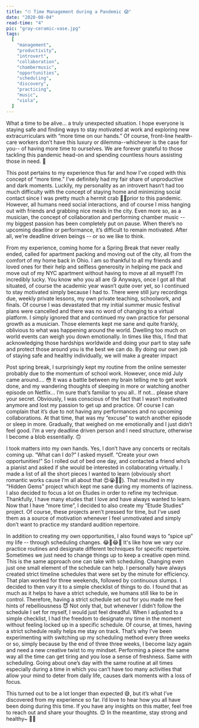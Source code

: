 ```yaml
---
title: "⏱ Time Management during a Pandemic 😱"
date: "2020-08-04"
read-time: "4"
pic: "gray-ceramic-vase.jpg"
tags:
  [
    "management",
    "productivity",
    "introvert",
    "collaboration",
    "chambermusic",
    "opportunities",
    "scheduling",
    "discovery",
    "practicing",
    "music",
    "viola",
  ]
---
```


What a time to be alive… a truly unexpected situation. I hope everyone is staying safe and finding ways to stay motivated at work and exploring new extracurriculars with “more time on our hands.” Of course, front-line health-care workers don’t have this luxury or dilemma--whichever is the case for you-- of having more time to ourselves. We are forever grateful to those tackling this pandemic head-on and spending countless hours assisting those in need. 💙

This post pertains to my experience thus far and how I’ve coped with this concept of “more time.” I’ve definitely had my fair share of unproductive and dark moments. Luckily, my personality as an introvert hasn’t had too much difficulty with the concept of staying home and minimizing social contact since I was pretty much a hermit crab 🐚🦀prior to this pandemic. However, all humans need social interactions, and of course I miss hanging out with friends and grabbing nice meals in the city. Even more so, as a musician, the concept of collaboration and performing chamber music -- my biggest passion has been completely put on pause. When there’s no upcoming deadline or performance, it’s difficult to remain motivated. After all, we’re deadline driven beings -- or so we like to think.

From my experience, coming home for a Spring Break that never really ended, called for apartment packing and moving out of the city, all from the comfort of my home back in Ohio. I am so thankful to all my friends and loved ones for their help and selfless generosity in helping me pack and move out of my NYC apartment without having to move at all myself! I’m incredibly lucky. You know who you all are 😘 Anyways, once I got all that situated, of course the academic year wasn’t quite over yet, so I continued to stay motivated simply because I had to. There were still jury recordings due, weekly private lessons, my own private teaching, schoolwork, and finals. Of course I was devastated that my initial summer music festival plans were cancelled and there was no word of changing to a virtual platform. I simply ignored that and continued my own practice for personal growth as a musician. Those elements kept me sane and quite frankly, oblivious to what was happening around the world. Dwelling too much on world events can weigh you down emotionally. In times like this, I find that acknowledging those hardships worldwide and doing your part to stay safe and protect those around you is the best we can do. By doing our own job of staying safe and healthy individually, we will make a greater impact

Post spring break, I surprisingly kept my routine from the online semester probably due to the momentum of school work. However, once mid July came around…. 😳 It was a battle between my brain telling me to get work done, and my wandering thoughts of sleeping in more or watching another episode on Netflix… I’m sure that’s familiar to you all.. If not… please share your secret. Obviously, I was conscious of the fact that I wasn’t motivated anymore and lost my passion to get up and practice. Of course I can complain that it’s due to not having any performances and no upcoming collaborations. At that time, that was my “excuse” to watch another episode or sleep in more. Gradually, that weighed on me emotionally and I just didn’t feel good. I’m a very deadline driven person and I need structure, otherwise I become a blob essentially. 🙃

I took matters into my own hands. Yes, I don’t have any concerts or recitals coming up. “What can I do?” I asked myself. “Create your own opportunities!” So I rolled out of bed one day, and contacted a friend who’s a pianist and asked if she would be interested in collaborating virtually. I made a list of all the short pieces I wanted to learn (obviously short romantic works cause I’m all about that 😍😭🥰🥺). That resulted in my “Hidden Gems” project which kept me sane during my moments of laziness. I also decided to focus a lot on Etudes in order to refine my technique. Thankfully, I have many etudes that I love and have always wanted to learn. Now that I have “more time”, I decided to also create my “Etude Studies” project. Of course, these projects aren’t pressed for time, but I’ve used them as a source of motivation whenever I feel unmotivated and simply don’t want to practice my standard audition repertoire.

In addition to creating my own opportunities, I also found ways to “spice up” my life -- through scheduling changes. 😂🤣😂🤣 It's like how we vary our practice routines and designate different techniques for specific repertoire. Sometimes we just need to change things up to keep a creative open mind. This is the same approach one can take with scheduling. Changing even just one small element of the schedule can help. I personally have always created strict timeline schedules that were set by the minute for efficiency. That plan worked for three weekends, followed by continuous slumps. I decided to then vary it to a simple checklist of things to do. I found that as much as it helps to have a strict schedule, we humans still like to be in control. Therefore, having a strict schedule set out for you made me feel hints of rebelliousness 😈 Not only that, but whenever I didn’t follow the schedule I set for myself, I would just feel dreadful. When I adjusted to a simple checklist, I had the freedom to designate my time in the moment without feeling locked up in a specific schedule. Of course, at times, having a strict schedule really helps me stay on track. That’s why I’ve been experimenting with switching up my scheduling method every three weeks or so, simply because by the end of three three weeks, I become lazy again and need a new creative twist to my mindset. Performing a piece the same way all the time can get tiring and you lose a sense of freshness. Same with scheduling. Going about one’s day with the same routine at all times especially during a time in which you can’t have too many activities that allow your mind to deter from daily life, causes dark moments with a loss of focus.

This turned out to be a lot longer than expected 😅, but it’s what I’ve discovered from my experience so far. I’d love to hear how you all have been doing during this time. If you have any insights on this matter, feel free to reach out and share your thoughts. 😊 In the meantime, stay strong and healthy~ 💪🏼
